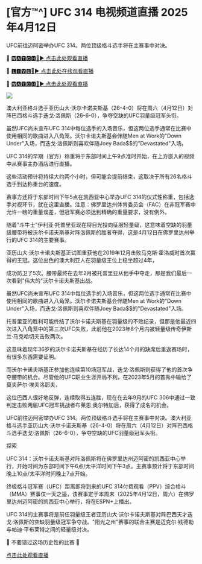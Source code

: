 # [官方™^] UFC 314 电视频道直播 2025年4月12日
UFC前往迈阿密举办UFC 314。两位顶级格斗选手将在主赛事中对决。

🔴 [🆆🅰🆃🅲🅷🔴▶️ 点击此处观看直播](https://www.ch8gs4fh.com/FB8DBS2/D48FCXF/)

🔴 [🅻🅸🆅🅴🔴▶️ 点击此处在线观看直播](https://www.ch8gs4fh.com/FB8DBS2/D48FCXF/)

🔴 [🆆🅰🆃🅲🅷🔴▶️ 点击此处观看直播](https://www.ch8gs4fh.com/FB8DBS2/D48FCXF/)

<a href="https://www.ch8gs4fh.com/FB8DBS2/D48FCXF/"><img src="https://i.ibb.co.com/dwF5dRdX/28cd7b-76a1e82b4c4e436f9965ac3414ee448b-mv2.gif"></a>

澳大利亚格斗选手亚历山大·沃尔卡诺夫斯基（26-4-0）将在周六（4月12日）对阵巴西格斗选手迭戈·洛佩斯（26-6-0），争夺空缺的UFC羽量级冠军头衔。

虽然UFC尚未宣布UFC 314中每位选手的入场音乐，但这两位选手通常在比赛中使用相同的歌曲进入八角笼。沃尔卡诺夫斯基会伴随Men at Work的"Down Under"入场，而迭戈·洛佩斯则喜欢伴随Joey Bada$$的"Devastated"入场。

UFC 314的早期（官方）称重将于东部时间上午9点准时开始，在上方嵌入的视频中从赛事主办酒店进行直播。

这些活动预计将持续大约两个小时，但可能会提前结束，这取决于所有26名格斗选手到达称重台的速度。

赛事方还将于东部时间下午5点在凯西亚中心举办UFC 314的仪式性称重，包括选手对视环节，就在这里直播。注意：佛罗里达州体育委员会（FAC）在非冠军赛中允许一磅的重量误差，但冠军赛必须达到精确的重量要求，没有例外。

随着"斗牛士"伊利亚·托普里亚现在将目光投向征服轻量级，这意味着空缺的羽量级腰带将被沃尔卡诺夫斯基对阵洛佩斯的胜者夺得，这是4月12日在佛罗里达州举行的UFC 314的主要赛事。

亚历山大·沃尔卡诺夫斯基正试图重获他在2019年12月击败马克斯·霍洛威时首次赢得的王冠。这位出色的澳大利亚人在羽量级王位上稳坐超过4年，

成功防卫了5次。腰带最终在去年2月被托普里亚从他手中夺走，那是我们最后一次看到"伟大的"沃尔卡诺夫斯基出战。

虽然UFC尚未宣布UFC 314中每位选手的入场音乐，但这两位选手通常在比赛中使用相同的歌曲进入八角笼。沃尔卡诺夫斯基会伴随Men at Work的"Down Under"入场，而迭戈·洛佩斯则喜欢伴随Joey Bada$$的"Devastated"入场。

托普里亚的胜利可能终结了沃尔卡诺夫斯基在羽量级的不败纪录，但那是他最近四次进入八角笼中的第三次UFC失败，此前他在2023年8个月内被轻量级传奇伊斯兰·马克哈切夫击败两次。

这意味着现年36岁的沃尔卡诺夫斯基在经历了长达14个月的缺席后重返赛场时，有很多东西需要证明。

而沃尔卡诺夫斯基正参加他连续第10场冠军战，迭戈·洛佩斯则获得了他的首次争夺腰带的机会。尽管他的UFC职业生涯开局不利，在2023年5月的首秀中输给了莫夫萨尔·埃夫洛耶夫，

这位巴西人很好地反弹，连续取得五连胜，现在在去年9月的UFC 306中通过一致判定击败两届UFC冠军挑战者布莱恩·奥尔特加后，获得了成名的机会。

UFC前往迈阿密举办UFC 314。两位顶级格斗选手将在主赛事中对决。澳大利亚格斗选手亚历山大·沃尔卡诺夫斯基（26-4-0）将在周六（4月12日）对阵巴西格斗选手迭戈·洛佩斯（26-6-0），争夺空缺的UFC羽量级冠军头衔。

探索

UFC 314：沃尔卡诺夫斯基对阵洛佩斯将在佛罗里达州迈阿密的凯西亚中心举行，开始时间为东部时间下午6点/太平洋时间下午3点。主赛事预计将于东部时间晚上10点/太平洋时间晚上7点开始。

终极格斗冠军赛（UFC）距离即将到来的UFC 314付费观看（PPV）综合格斗（MMA）赛事仅一天之遥，该赛事定于本周末（2025年4月12日，周六）在佛罗里达州迈阿密的凯西亚中心举行，将在ESPN+上播出。

UFC 314的主赛事将是前任羽量级王者亚历山大·沃尔卡诺夫斯基对阵巴西天才迭戈·洛佩斯的空缺羽量级冠军争夺战。"阳光之州"赛事的联合主赛是迈克尔·钱德勒与帕迪·平布莱特之间的轻量级对决。

🔴 不要错过这场历史性的比赛 🔴

[点击此处观看直播](https://www.ch8gs4fh.com/FB8DBS2/D48FCXF/)
